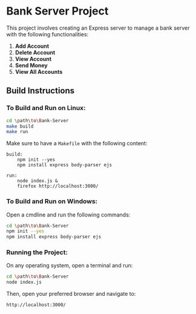# Bank Server Project

This project involves creating an Express server to manage a bank server with the following functionalities:

1. **Add Account**
2. **Delete Account**
3. **View Account**
4. **Send Money**
5. **View All Accounts**

## Build Instructions

### To Build and Run on Linux:

```bash
cd \path\to\Bank-Server
make build
make run
```

Make sure to have a `Makefile` with the following content:

```make
build:
    npm init --yes
    npm install express body-parser ejs

run:
    node index.js &
    firefox http://localhost:3000/
```

### To Build and Run on Windows:

Open a cmdline and run the following commands:

```bash
cd \path\to\Bank-Server
npm init --yes
npm install express body-parser ejs
```

### Running the Project:

On any operating system, open a terminal and run:

```bash
cd \path\to\Bank-Server
node index.js
```

Then, open your preferred browser and navigate to:

```bash
http://localhost:3000/
```
